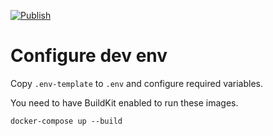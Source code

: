 [![Publish](https://github.com/zenwarr/notes/actions/workflows/publish.yml/badge.svg)](https://github.com/zenwarr/notes/actions/workflows/publish.yml)

# Configure dev env

Copy `.env-template` to `.env` and configure required variables.

You need to have BuildKit enabled to run these images.

```
docker-compose up --build
```
